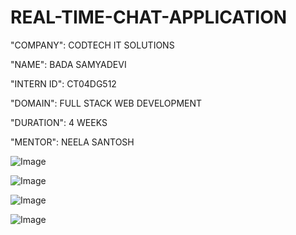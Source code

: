 # REAL-TIME-CHAT-APPLICATION

"COMPANY": CODTECH IT SOLUTIONS

"NAME": BADA SAMYADEVI

"INTERN ID": CT04DG512

"DOMAIN": FULL STACK WEB DEVELOPMENT

"DURATION": 4 WEEKS

"MENTOR": NEELA SANTOSH

![Image](https://github.com/user-attachments/assets/318855ab-7d42-449b-964a-74117b135b84)

![Image](https://github.com/user-attachments/assets/005fdce6-e047-47d7-aa80-b75a7ec5049f)

![Image](https://github.com/user-attachments/assets/9e740a7f-b5cd-4697-a7fc-0beadc68bd17)

![Image](https://github.com/user-attachments/assets/dda64188-1c2e-4001-8333-62189975c04d)
